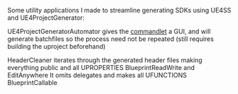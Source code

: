 Some utility applications I made to streamline generating SDKs using UE4SS and UE4ProjectGenerator:

UE4ProjectGeneratorAutomator gives the [commandlet](https://github.com/Archengius/UE4GameProjectGenerator) a GUI, and will generate batchfiles so the process need not be repeated (still requires building the uproject beforehand)

HeaderCleaner iterates through the generated header files making everything public and all UPROPERTIES BlueprintReadWrite and EditAnywhere
It omits delegates and makes all UFUNCTIONS BlueprintCallable
